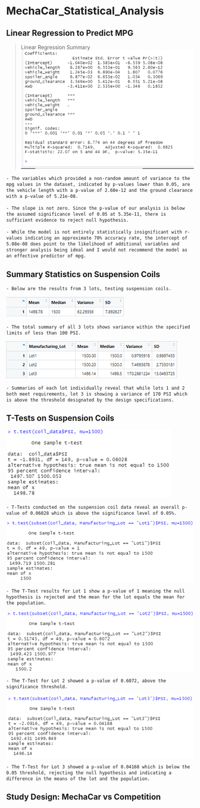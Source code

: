 # MechaCar_Statistical_Analysis
## Linear Regression to Predict MPG
> Linear Regression Summary
![LR Output Results](Resources/rsqpval.png)

    - The variables which provided a non-random amount of variance to the mpg values in the dataset, indicated by p-values lower than 0.05, are the vehicle length with a p-value of 2.60e-12 and the ground clearance with a p-value of 5.21e-08.

    - The slope is not zero. Since the p-value of our analysis is below the assumed significance level of 0.05 at 5.35e-11, there is sufficient evidence to reject null hypothesis.

    - While the model is not entirely statistically insignificant with r-values indicating an approximate 70% accuracy rate, the intercept of 5.08e-08 does point to the likelihood of additional variables and stronger analysis being ideal and I would not recommend the model as an effective predictor of mpg. 
    
## Summary Statistics on Suspension Coils

    - Below are the results from 3 lots, testing suspension coils.  

![Total Summary](Resources/total_summary.png)

    - The total summary of all 3 lots shows variance within the specified limits of less than 100 PSI. 

![Lot Summary](Resources/lot_summary.png)

    - Summaries of each lot individually reveal that while lots 1 and 2 both meet requirements, lot 3 is showing a variance of 170 PSI which is above the threshold designated by the design specifications. 

## T-Tests on Suspension Coils

![T Test](Resources/ttest.png)

    - T-Tests conducted on the suspension coil data reveal an overall p-value of 0.06028 which is above the significance level of 0.05%.  

![T Test Lot 1](Resources/ttest1.png)

    - The T-Test results for Lot 1 show a p-value of 1 meaning the null hypothesis is rejected and the mean for the lot equals the mean for the population. 

![T Test Lot 2](Resources/ttest2.png)

    - The T-Test for Lot 2 showed a p-value of 0.6072, above the significance threshold.  

![T Test Lot 3](Resources/ttest3.png)

    - The T-Test for Lot 3 showed a p-value of 0.04168 which is below the 0.05 threshold, rejecting the null hypothesis and indicating a difference in the means of the lot and the population.

## Study Design: MechaCar vs Competition   